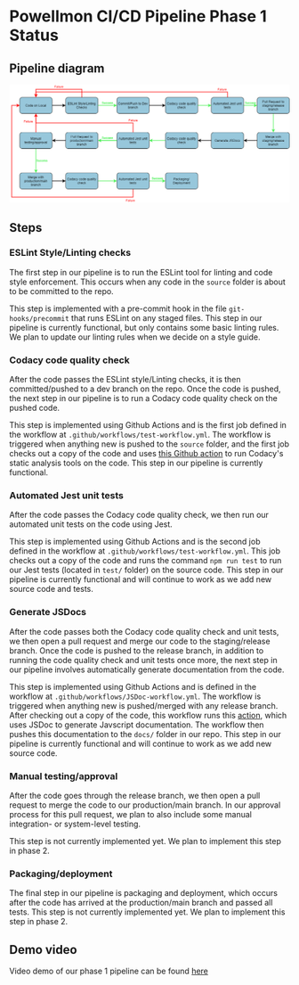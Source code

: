 # Powellmon CI/CD Pipeline Phase 1 Status 
## Pipeline diagram
![Pipeline diagram](phase1.drawio.png)

## Steps 
### ESLint Style/Linting checks 
The first step in our pipeline is to run the ESLint tool for linting and code style enforcement. This occurs when any code in the `source` folder is about to be committed to the repo. 

This step is implemented with a pre-commit hook in the file `git-hooks/precommit` that runs ESLint on any staged files. This step in our pipeline is currently functional, but only contains some basic linting rules. We plan to update our linting rules when we decide on a style guide. 

### Codacy code quality check 
After the code passes the ESLint style/Linting checks, it is then committed/pushed to a dev branch on the repo. Once the code is pushed, the next step in our pipeline is to run a Codacy code quality check on the pushed code. 

This step is implemented using Github Actions and is the first job defined in the workflow at `.github/workflows/test-workflow.yml`. The workflow is triggered when anything new is pushed to the `source` folder, and the first job checks out a copy of the code and uses [this Github action](https://github.com/marketplace/actions/codacy-analysis-cli#analysis-with-default-settings) to run Codacy's static analysis tools on the code. This step in our pipeline is currently functional. 

### Automated Jest unit tests
After the code passes the Codacy code quality check, we then run our automated unit tests on the code using Jest. 

This step is implemented using Github Actions and is the second job defined in the workflow at `.github/workflows/test-workflow.yml`. This job checks out a copy of the code and runs the command `npm run test` to run our Jest tests (located in `test/` folder) on the source code. This step in our pipeline is currently functional and will continue to work as we add new source code and tests. 

### Generate JSDocs 
After the code passes both the Codacy code quality check and unit tests, we then open a pull request and merge our code to the staging/release branch. Once the code is pushed to the release branch, in addition to running the code quality check and unit tests once more, the next step in our pipeline involves automatically generate documentation from the code. 

This step is implemented using Github Actions and is defined in the workflow at `.github/workflows/JSDoc-workflow.yml`. The workflow is triggered when anything new is pushed/merged with any release branch. After checking out a copy of the code, this workflow runs this [action](https://github.com/marketplace/actions/jsdoc-action), which uses JSDoc to generate Javscript documentation. The workflow then pushes this documentation to the `docs/` folder in our repo. This step in our pipeline is currently functional and will continue to work as we add new source code. 

### Manual testing/approval
After the code goes through the release branch, we then open a pull request to merge the code to our production/main branch. In our approval process for this pull request, we plan to also include some manual integration- or system-level testing. 

This step is not currently implemented yet. We plan to implement this step in phase 2. 

### Packaging/deployment
The final step in our pipeline is packaging and deployment, which occurs after the code has arrived at the production/main branch and passed all tests. This step is not currently implemented yet. We plan to implement this step in phase 2. 

## Demo video
Video demo of our phase 1 pipeline can be found [here](https://www.youtube.com/watch?v=YNwufPw2_48)